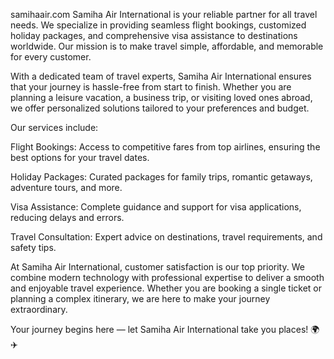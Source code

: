 samihaair.com
Samiha Air International is your reliable partner for all travel needs. We specialize in providing seamless flight bookings, customized holiday packages, and comprehensive visa assistance to destinations worldwide. Our mission is to make travel simple, affordable, and memorable for every customer.

With a dedicated team of travel experts, Samiha Air International ensures that your journey is hassle-free from start to finish. Whether you are planning a leisure vacation, a business trip, or visiting loved ones abroad, we offer personalized solutions tailored to your preferences and budget.

Our services include:

Flight Bookings: Access to competitive fares from top airlines, ensuring the best options for your travel dates.

Holiday Packages: Curated packages for family trips, romantic getaways, adventure tours, and more.

Visa Assistance: Complete guidance and support for visa applications, reducing delays and errors.

Travel Consultation: Expert advice on destinations, travel requirements, and safety tips.

At Samiha Air International, customer satisfaction is our top priority. We combine modern technology with professional expertise to deliver a smooth and enjoyable travel experience. Whether you are booking a single ticket or planning a complex itinerary, we are here to make your journey extraordinary.

Your journey begins here — let Samiha Air International take you places! 🌍✈️
